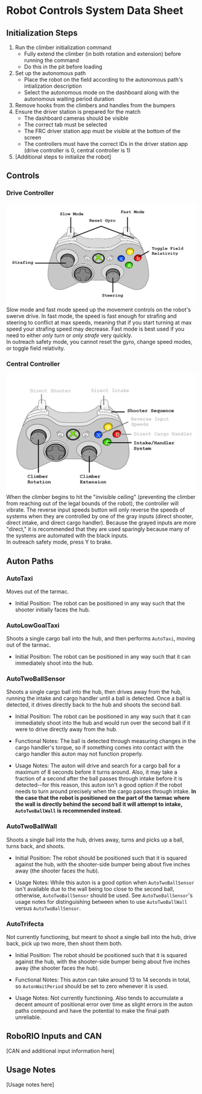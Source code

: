 # Robot Controls System Data Sheet
## Initialization Steps
1. Run the climber initialization command
   - Fully extend the climber (in both rotation and extension) before running the command
   - Do this in the pit before loading
2. Set up the autonomous path
   - Place the robot on the field according to the autonomous path's intialization description
   - Select the autonomous mode on the dashboard along with the autonomous waiting period duration
3. Remove hooks from the climbers and handles from the bumpers
4. Ensure the driver station is prepared for the match
   - The dashboard cameras should be visible
   - The correct tab must be selected
   - The FRC driver station app must be visible at the bottom of the screen
   - The controllers must have the correct IDs in the driver station app (drive controller is 0, central controller is 1)
5. \[Additional steps to initialize the robot]

## Controls
### Drive Controller
![](./info/drive-controller.png)
Slow mode and fast mode speed up the movement controls on the robot's swerve drive. In fast mode, the speed
is fast enough for strafing and steering to conflict at max speeds, meaning that if you start turning at max
speed your strafing speed may decrease. Fast mode is best used if you need to either *only turn* or *only strafe*
very quickly.  
In outreach safety mode, you cannot reset the gyro, change speed modes, or toggle field relativity.

### Central Controller
![](./info/central-controller.png)
When the climber begins to hit the "invisible ceiling" (preventing the climber from reaching out of the legal bounds
of the robot), the controller will vibrate. The reverse input speeds button will only reverse the speeds of systems when
they are controlled by one of the gray inputs (direct shooter, direct intake, and direct cargo handler). Because the grayed
inputs are more "direct," it is recommended that they are used sparingly because many of the systems are automated with the
black inputs.  
In outreach safety mode, press Y to brake.

## Auton Paths
### AutoTaxi
Moves out of the tarmac.

- Initial Position: The robot can be positioned in any way such that the shooter initially faces the hub.

### AutoLowGoalTaxi
Shoots a single cargo ball into the hub, and then performs `AutoTaxi`, moving out of the tarmac.

- Initial Position: The robot can be positioned in any way such that it can immediately shoot into the hub.

### AutoTwoBallSensor
Shoots a single cargo ball into the hub, then drives away from the hub, running the intake and cargo handler
until a ball is detected. Once a ball is detected, it drives directly back to the hub and shoots the second ball.

- Initial Position: The robot can be positioned in any way such that it can immediately shoot into the hub and
would run over the second ball if it were to drive directly away from the hub.

- Functional Notes: The ball is detected through measuring changes in the cargo handler's torque, so if something
comes into contact with the cargo handler this auton may not function properly.

- Usage Notes: The auton will drive and search for a cargo ball for a maximum of 8 seconds before it turns around.
Also, it may take a fraction of a second after the ball passes through intake before it is detected--for this reason,
this auton isn't a good option if the robot needs to turn around precisely when the cargo passes through intake. **In
the case that the robot is positioned on the part of the tarmac where the wall is directly behind the second ball it
will attempt to intake, `AutoTwoBallWall` is recommended instead.**

### AutoTwoBallWall
Shoots a single ball into the hub, drives away, turns and picks up a ball, turns back, and shoots.

- Initial Position: The robot should be positioned such that it is squared against the hub, with the shooter-side bumper
being about five inches away (the shooter faces the hub).

- Usage Notes: While this auton is a good option when `AutoTwoBallSensor` isn't available due to the wall being too close
to the second ball, otherwise, `AutoTwoBallSensor` should be used. See `AutoTwoBallSensor`'s usage notes for distinguishing
between when to use `AutoTwoBallWall` versus `AutoTwoBallSensor`.

### AutoTrifecta
Not currently functioning, but meant to shoot a single ball into the hub, drive back, pick up two more, then shoot them both.

- Initial Position: The robot should be positioned such that it is squared against the hub, with the shooter-side bumper
being about five inches away (the shooter faces the hub).

- Functional Notes: This auton can take around 13 to 14 seconds in total, so `AutonWaitPeriod` should be set to zero whenever
it is used.

- Usage Notes: Not currently functioning. Also tends to accumulate a decent amount of positional error over time as slight
errors in the auton paths compound and have the potential to make the final path unreliable.

## RoboRIO Inputs and CAN
\[CAN and additional input information here]

## Usage Notes
\[Usage notes here]